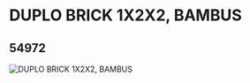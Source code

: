# DUPLO BRICK 1X2X2, BAMBUS
## 54972
![DUPLO BRICK 1X2X2, BAMBUS](https://lc-www-live-s.legocdn.com/media/bricks/5/2/4287245.jpg)
